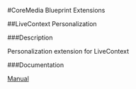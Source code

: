 #CoreMedia Blueprint Extensions

##LiveContext Personalization

###Description

Personalization extension for LiveContext

###Documentation

[Manual](https://documentation.coremedia.com/lc2/current/manuals/coremedia-en/webhelp/content/ch08s04.html)

